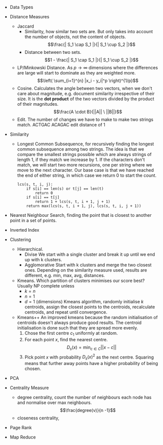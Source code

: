 - Data Types
- Distance Measures
	- Jaccard
		- Similarity, how similar two sets are. But only takes into account the number of objects, not the content of objects. $$\frac{| S_1 \cap S_1 |}{| S_1 \cup S_2 |}$$
		- Distance between two sets. $$1 - \frac{| S_1 \cap S_1 |}{| S_1 \cup S_2 |}$$
	- LP/Minkowski Distance. As $p \to \infty$ dimensions where the differences are large will start to dominate as they are weighted more. $$\left( \sum_{i=1}^{n} |x_i - y_i|^p \right)^{1/p}$$
	- Cosine. Calculates the angle between two vectors, when we don't care about magnitude, e.g. document similarity irrespective of their size. It is the **dot product** of the two vectors divided by the product of their magnitudes. $$\frac{A \cdot B}{||A|| \ ||B||}$$
	- Edit. The number of changes we have to make to make two strings match.
		ACTGAC
		ACAGAC
		edit distance of 1

- Similarity
	- Longest Common Subsequence, for recursively finding the longest common subsequence among two strings. The idea is that we compare the smallest strings possible which are always strings of length 1, if they match we increase by 1. If the characters don't match, we will start two more recursions, one per string where we move to the next character. Our base case is that we have reached the end of either string, in which case we return 0 to start the count.  
	  ```
	  lcs(s, t, i, j):
		  if s[i] == len(s) or t[j] == len(t)
			  return 0
		  if s[i] == t[j]
			  return 1 + lcs(s, t, i + 1, j + 1)
		  return max(lcs(s, t, i + 1, j), lcs(s, t, i, j + 1)) 
		```
- Nearest Neighbour Search, finding the point that is closest to another point in a set of points.
- Inverted Index
- Clustering
	- Hierarchical.
		- Divise
			  We start with a single cluster and break it up until we end up with k clusters.
		 - Agglomorative
			  Start with k clusters and merge the two closest ones.
		Depending on the similarity measure used, results are different, e.g. min, max, avg, distances.
	- Kmeans. Which partition of clusters minimises our score best? Usually NP complete unless
		- $k = n$
		- $n = 1$
		- $d = 1$ (dimensions)
		Kmeans algorithm, randomly initialise $k$ centroids, assign the closest points to the centroids, recalculate centroids, and repeat until convergence.
	- Kmeans++
		An improved kmeans because the random initialisation of centroids doesn't always produce good results. The centroid initialisation is done such that they are spread more evenly. 
		1. Chose the first centre $c_1$ uniformly at random.
		2. For each point $x$, find the nearest centre. $$D_s(x) = \min_{c \in C} || x - c ||$$
		3. Pick point $x$ with probability $D_s(x)^2$ as the next centre. Squaring means that further away points have a higher probability of being chosen.
- PCA
- Centrality Measure
	- degree centrality, count the number of neighbours each node has and normalise over max neighbours. $$\frac{degree(v)}{n -1}$$
	- closeness centrality, 
- Page Rank
- Map Reduce